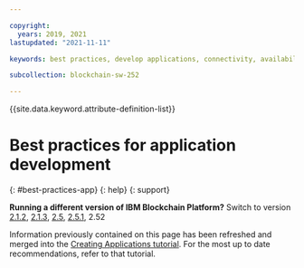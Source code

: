 ```yaml
---

copyright:
  years: 2019, 2021
lastupdated: "2021-11-11"

keywords: best practices, develop applications, connectivity, availability, mutual TLS, CouchDB

subcollection: blockchain-sw-252

---
```


{{site.data.keyword.attribute-definition-list}}





# Best practices for application development
{: #best-practices-app}
{: help}
{: support}

<div>
    <p>
        <strong>Running a different version of IBM Blockchain Platform?</strong> Switch to version
    <a href="/docs/blockchain-sw?topic=blockchain-sw-best-practices-app">2.1.2</a>,
    <a href="/docs/blockchain-sw-213?topic=blockchain-sw-213-best-practices-app">2.1.3</a>,
    <a href="/docs/blockchain-sw-25?topic=blockchain-sw-25-best-practices-app">2.5</a>,
    <a href="/docs/blockchain-sw-251?topic=blockchain-sw-251-best-practices-app">2.5.1</a>, 2.52
    </p>
</div>

Information previously contained on this page has been refreshed and merged into the [Creating Applications tutorial](/docs/blockchain-sw-252?topic=blockchain-sw-252-ibp-console-app). For the most up to date recommendations, refer to that tutorial.
